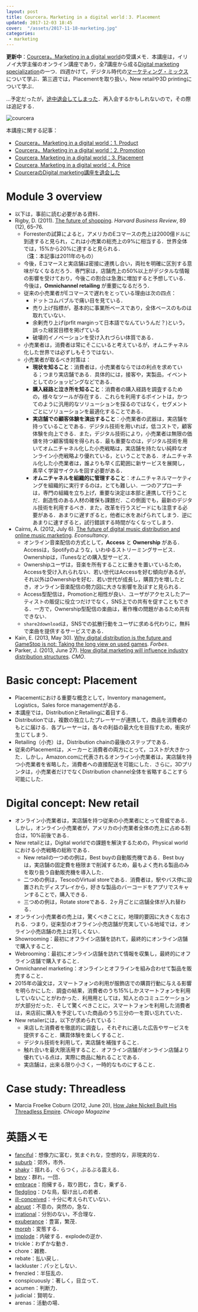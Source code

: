 ```yaml
---
layout: post
title: Courcera，Marketing in a digital world：3. Placement
updated: 2017-12-03 18:45
cover:  "/assets/2017-11-18-marketing.jpg"
categories:
 - marketing
---
```


<i class="fa fa-spinner"></i> **更新中**：[Courcera，Marketing in a digital world](https://www.coursera.org/learn/marketing-digital)の受講メモ．本講座は，イリノイ大学主催のオンライン講座であり，全7講座から成る[Digital marketing specialization](https://www.coursera.org/specializations/digital-marketing)の一つ．四週かけて，デジタル時代の[マーケティング・ミックス](https://ja.wikipedia.org/wiki/%E3%83%9E%E3%83%BC%E3%82%B1%E3%83%86%E3%82%A3%E3%83%B3%E3%82%B0%E3%83%9F%E3%83%83%E3%82%AF%E3%82%B9)について学ぶ．第三週では，Placementを取り扱い，New retailや3D printingについて学ぶ．

…予定だったが，[途中退会してしまった](https://haltaro.github.io/2018/01/07/digital-marketing-retire)．再入会するかもしれないので，その際は追記する．

![courcera]({{site.baseurl}}/assets/2017-11-18-courcera.png)

本講座に関する記事：
* [Courcera，Marketing in a digital world：1. Product](https://haltaro.github.io/2017/11/08/digital-marketing-1)
* [Courcera，Marketing in a digital world：2. Promotion](https://haltaro.github.io/2017/11/25/digital-marketing-2)
* [Courcera, Marketing in a digital world：3. Placement](https://haltaro.github.io/2017/12/03/digital-marketing-3)
* [Courcera, Marketing in a digital world：4. Price](https://haltaro.github.io/2018/01/07/digital-marketing-4)
* [CourceraのDigital marketing講座を退会した](https://haltaro.github.io/2017/01/07/digital-marketing-retire)

# Module 3 overview

* 以下は，事前に読む必要がある資料．
* Rigby, D. (2011). [The future of shopping](https://hbr.org/2011/12/the-future-of-shopping). *Harvard Business Review*, 89 (12), 65–76.
  * Forresterの試算によると，アメリカのEコマースの売上は2000億ドルに到達すると見られ，これは小売業の総売上の9%に相当する．世界全体では，15%から20%に達すると見られる．（**注**：本記事は2011年のもの）
  * 今後，Eコマースと実店舗は密接に連携し合い，両社を明確に区別する意味がなくなるだろう．専門家は，店舗売上の50%以上がデジタルな情報の影響を受けており，今後この割合は急激に増加すると予想している．今後は，**Omnichannel retailing** が重要になるだろう．
  * 従来の小売業者がEコマースで遅れをとっている理由は次の四点：
    * ドットコムバブルで痛い目を見ている．
    * 売り上げ指標が，基本的に事業所ベースであり，全体ベースのものは取れていない．
    * 余剰売り上げ(prfit marginって日本語でなんていうんだ？)という，誤った経営目標を掲げている
    * 破壊的イノベーションを受け入れづらい体質である．
  * 小売業者は，消費者は常にそこにいると考えているが，オムニチャネル化した世界では必ずしもそうではない．
  * 小売業者が取るべき対策は：
    * **現状を知ること**：消費者は，小売業者ならではの利点を求めている；つまり実店舗である．具体的には，接客や，実製品，イベントとしてのショッピングなどである．
    * **購入経路と泣き所を知ること**：消費者の購入経路を調査するための，様々なツールが存在する．これらを利用するポイントは，かつてのように汎用的なソリューションを探るのではなく，セグメントごとにソリューションを最適化することである．
    * **実店舗での顧客体験を演出すること**：小売業者の武器は，実店舗を持っていることである．デジタル技術を用いれば，低コストで，顧客体験を向上できる．また，デジタル技術により，小売業者は無限の価値を持つ顧客情報を得られる．最も重要なのは，デジタル技術を用いてオムニチャネル化した小売戦略は，実店舗を持たない純粋なオンライン小売戦略より優れている，ということである．オムニチャネル化した小売業者は，誰よりも早く広範囲に新サービスを展開し，素早く学習サイクルを回す必要がある．
    * **オムニチャネルを組織的に管理すること**：​オムニチャネルマーケティングを組織的に実行するのは，とても難しい．一つのアプローチは，専門の組織を立ち上げ，重要な決定は本部と連携して行うことだ．創造性のある人材の確保も課題だ．この側面でも，最新のデジタル技術を利用するべき．また，改革を行うスピードにも注意する必要がある．あまりに遅すぎると，他者に水をあげられてしまう．逆にあまりに速すぎると，試行錯誤する時間がなくなってしまう．
* Cairns, A. (2012, July 6). [The future of digital music distribution and online music marketing](https://econsultancy.com/blog/10275-the-future-of-digital-music-distribution-and-online-music-marketing/). *Econsultancy*.
  * ​オンライン音楽配信の方式として，**Access** と **Ownership** がある．Accessは，Spotifyのような，いわゆるストリーミングサービス．Ownershipは，iTunesなどの購入型サービス．
  * Ownershipユーザは，音楽を所有することに重きを置いているため，Accessを受け入れられない．若い世代はAccessを好む傾向があるが，それ以外はOwnershipを好む．若い世代が成長し，購買力を増したとき，オンライン音楽配信の勢力図に大きな影響を及ぼすと見られる．
  * Access型配信は，Promotionと相性が良い．ユーザがアクセスしたアーティストの販促に役立つだけでなく，SNS上での共有を促すこともできる．一方で，Ownership型配信の楽曲は，著作権の問題があるため共有できない．
  * `share2download`は，SNSでの拡散行動をユーザに求める代わりに，無料で楽曲を提供するサービスである．
* Kain, E. (2013, May 30). [Why digital distribution is the future and GameStop is not: Taking the long view on used games](https://www.forbes.com/sites/erikkain/2013/05/30/why-digital-distribution-is-the-future-and-gamestop-is-not-taking-the-long-view-on-used-games/#583e878d4a5e). *Forbes*.
* Parker, J. (2013, June 27). [How digital marketing will influence industry distribution structures](http://www.cmo.com/features/articles/2013/6/27/how_digital_marketin.html). *CMO*.

# Basic concept: Placement

* Placementにおける重要な概念として，Inventory management，Logistics，Sales force managementがある．
* 本講座では，DistributionとRetailingに着目する．
* Distributionでは，複数の独立したプレーヤーが連携して，商品を消費者のもとに届ける．各プレーヤーは，各々の利益の最大化を目指すため，衝突が生じてしまう．
* Retailing（小売）は，Distribution chainの最後のステップである．
* 従来のPlacementは，メーカーと消費者の両方にとって，コストが大きかった．しかし，Amazon.comに代表されるオンライン小売業者は，実店舗を持つ小売業者を省略した，消費者への直接配送を可能にした．さらに，3Dプリンタは，小売業者だけでなくDistribution channel全体を省略することすら可能にした．

# Digital concept: New retail

* オンライン小売業者は，実店舗を持つ従来の小売業者にとって脅威である．しかし，オンライン小売業者が，アメリカの小売業者全体の売上に占める割合は，10%前後である．
* New retailとは，Digital worldでの課題を解決するための，Physical worldにおける小売戦略の総称である．
  * New retailの一つめの例は，Best buyの自動販売機である．Best buyは，実店舗の固定費を極限まで削減するため，最もよく売れる製品のみを取り扱う自動販売機を導入した．
  * 二つめの例は，TescoのVirtual storeである．消費者は，駅やバス停に設置されたディスプレイから，好きな製品のバーコードをアプリでスキャンすることで，購入できる．
  * 三つめの例は，Rotate storeである．2ヶ月ごとに店舗全体が入れ替わる．
* オンライン小売業者の売上は，驚くべきことに，地理的要因に大きく左右される．つまり，従来型のオフライン小売店舗が充実している地域では，オンライン小売店舗の売上は芳しくない．
* Showrooming：最初にオフライン店舗を訪れて，最終的にオンライン店舗で購入すること．
* Webrooming：最初にオンライン店舗を訪れて情報を収集し，最終的にオフライン店舗で購入すること．
* Omnichannel marketing：オンラインとオフラインを組み合わせて製品を販売すること．
* 2015年の論文は，スマートフォンの利用が服飾店での購買行動に与える影響を明らかにした．調査の結果，消費者のうち15%しかスマートフォンを利用していないことがわかった．利用用としては，知人とのコミュニケーションが大部分だった．そして驚くべきことに，スマートフォンを利用した消費者は，来店前に購入を予定していた商品のうち三分の一を買い忘れていた．
* New retailerには，以下が求められている：
  * 来店した消費者を徹底的に調査し，それぞれに適した広告やサービスを提供すること．購買体験を楽しくすること．
  * デジタル技術を利用して，実店舗を補強すること．
  * 触れ合いを最大限活用すること．オフライン店舗がオンライン店舗より優れている点は，実際に商品に触れることである．
  * 実店舗は，出来る限り小さく，一時的なものにすること．

# Case study: Threadless

* Marcia Froelke Coburn (2012, June 20), [How Jake Nickell Built His Threadless Empire](http://www.chicagomag.com/Chicago-Magazine/July-2012/How-Jake-Nickell-Built-His-Threadless-Empire/). *Chicago Magazine*

# 英語メモ
* [fanciful](https://ejje.weblio.jp/content/fanciful)：想像力に富む，気まぐれな，空想的な，非現実的な．
* [suburb](https://ejje.weblio.jp/content/suburb)：郊外，市外．
* [shaky](https://ejje.weblio.jp/content/shaky)：揺れる，ぐらつく，ぶるぶる震える．
* [bevy](https://ejje.weblio.jp/content/bevy)：群れ，一団．
* [embrace](https://ejje.weblio.jp/content/embrace)：抱擁する，取り囲む，含む，乗ずる．
* [fledgling](https://ejje.weblio.jp/content/fledgling)：ひな鳥，駆け出しの若者．
* [ill-conceived](https://ejje.weblio.jp/content/ill-conceived)：十分に考えられていない．
* [abrupt](https://ejje.weblio.jp/content/abrupt)：不意の，突然の，急な．
* [irrational](https://ejje.weblio.jp/content/irrational)：分別のない，不合理な．
* [exuberance](https://ejje.weblio.jp/content/exuberance)：豊富，繁茂．
* [morph](https://ejje.weblio.jp/content/morph)：変態する．
* [implode](https://ejje.weblio.jp/content/implode)：内破する．explodeの逆か．
* trickle：わずかな動き．
* chore：雑務．
* rebate：払い戻し．
* lackluster：パッとしない．
* frenzied：半狂乱の．
* conspicuously：著しく，目立って．
* acumen：判断力．
* judicial：賢明な．
* arenas：活動の場．
